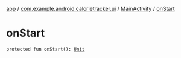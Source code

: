 [app](../../index.md) / [com.example.android.calorietracker.ui](../index.md) / [MainActivity](index.md) / [onStart](./on-start.md)

# onStart

`protected fun onStart(): `[`Unit`](https://kotlinlang.org/api/latest/jvm/stdlib/kotlin/-unit/index.html)